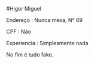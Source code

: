 #Higor Miguel

Endereço : Nunca mexa, N° 69

CPF : Não

Experiencia : Simplesmente nada

No fim é tudo fake.

